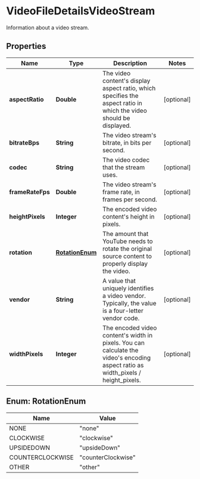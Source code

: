 

# VideoFileDetailsVideoStream

Information about a video stream.

## Properties

Name | Type | Description | Notes
------------ | ------------- | ------------- | -------------
**aspectRatio** | **Double** | The video content&#39;s display aspect ratio, which specifies the aspect ratio in which the video should be displayed. |  [optional]
**bitrateBps** | **String** | The video stream&#39;s bitrate, in bits per second. |  [optional]
**codec** | **String** | The video codec that the stream uses. |  [optional]
**frameRateFps** | **Double** | The video stream&#39;s frame rate, in frames per second. |  [optional]
**heightPixels** | **Integer** | The encoded video content&#39;s height in pixels. |  [optional]
**rotation** | [**RotationEnum**](#RotationEnum) | The amount that YouTube needs to rotate the original source content to properly display the video. |  [optional]
**vendor** | **String** | A value that uniquely identifies a video vendor. Typically, the value is a four-letter vendor code. |  [optional]
**widthPixels** | **Integer** | The encoded video content&#39;s width in pixels. You can calculate the video&#39;s encoding aspect ratio as width_pixels / height_pixels. |  [optional]



## Enum: RotationEnum

Name | Value
---- | -----
NONE | &quot;none&quot;
CLOCKWISE | &quot;clockwise&quot;
UPSIDEDOWN | &quot;upsideDown&quot;
COUNTERCLOCKWISE | &quot;counterClockwise&quot;
OTHER | &quot;other&quot;




